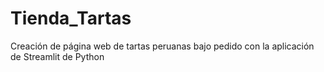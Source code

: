 # Tienda_Tartas
Creación de página web de tartas peruanas bajo pedido con la aplicación de Streamlit de Python
